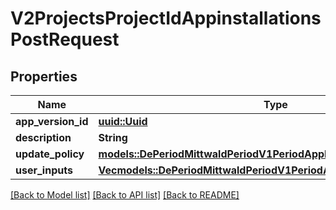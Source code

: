 # V2ProjectsProjectIdAppinstallationsPostRequest

## Properties

Name | Type | Description | Notes
------------ | ------------- | ------------- | -------------
**app_version_id** | [**uuid::Uuid**](uuid::Uuid.md) |  | 
**description** | **String** |  | 
**update_policy** | [**models::DePeriodMittwaldPeriodV1PeriodAppPeriodAppUpdatePolicy**](de.mittwald.v1.app.AppUpdatePolicy.md) |  | 
**user_inputs** | [**Vec<models::DePeriodMittwaldPeriodV1PeriodAppPeriodSavedUserInput>**](de.mittwald.v1.app.SavedUserInput.md) |  | 

[[Back to Model list]](../README.md#documentation-for-models) [[Back to API list]](../README.md#documentation-for-api-endpoints) [[Back to README]](../README.md)


